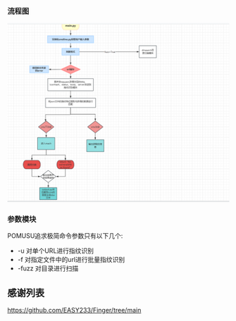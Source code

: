 

### 流程图

![image-20240606171718574](Readme/image-20240606171718574.png)



### 参数模块

POMUSU追求极简命令参数只有以下几个:

- -u  对单个URL进行指纹识别
- -f   对指定文件中的url进行批量指纹识别
- -fuzz 对目录进行扫描









## 感谢列表

https://github.com/EASY233/Finger/tree/main



